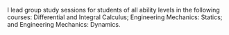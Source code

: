 I lead group study sessions for students of all ability levels in the following courses:
Differential and Integral Calculus; Engineering Mechanics: Statics; and Engineering Mechanics:
Dynamics.
